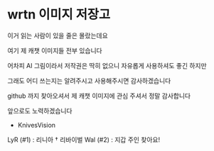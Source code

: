 # wrtn 이미지 저장고
이거 읽는 사람이 있을 줄은 몰랐는데요

여기 제 캐챗 이미지들 전부 있습니다

어차피 AI 그림이라서 저작권은 딱히 없으니
자유롭게 사용하셔도 좋긴 하지만

그래도 어디 쓰는지는 알려주시고 사용해주시면 감사하겠습니다

github 까지 찾아오셔서 제 캐챗 이미지에 관심 주셔서 정말 감사합니다

앞으로도 노력하겠습니다

- KnivesVision

LyR (#1) : 리니아 † 리바이벌
Wal (#2) : 지갑 주인 찾아요!
